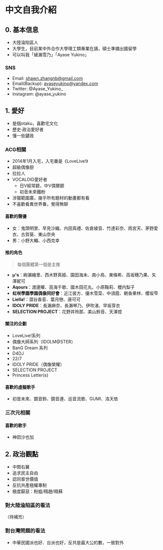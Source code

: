 # 中文自我介紹
## 0. 基本信息
- 大陸淪陷區人
- 大學生，目前某中外合作大學理工類專業在讀，碩士準備出國留學
- 可以叫我「綾瀨雪乃」「Ayase Yukino」

### SNS
- Email: shawn.zhangnb@gmail.com
- Email(Backup): ayaseyukino@yandex.com
- Twitter: @Ayase_Yukino_
- Instagram: @ayase_yukino

## 1. 愛好
- 是個otaku，喜歡宅文化
- 歷史·政治愛好者
- 懂一些鍵政

### ACG相關
- 2014年1月入宅，入宅番是《LoveLive!》
- 超級偶像厨
- 拉拉人
- VOCALOID愛好者
  - 日V經常聼，中V偶爾聼
  - 初音未來鐵粉
- 涉獵範圍廣，幾乎所有題材的動畫都有看
- 不喜歡看異世界番，覺得無聊

#### 喜歡的聲優
- 女：鬼頭明里、早見沙織、内田真禮、佐倉綾音、竹達彩奈、雨宮天、茅野愛衣、古賀葵、東山奈央
- 男：小野大輔、小西克幸

#### 推的角色
> 每個團體第一個是主推
- **μ's**：絢瀨繪里、西木野真姬、園田海未、南小鳥、東條希、高坂穗乃果、矢澤妮可
- **Aqours**：渡邊曜、高海千歌、國木田花丸、小原鞠莉、櫻内梨子
- **虹咲學園學園偶像同好會**：近江彼方、優木雪菜、中須霞、朝香果林、櫻坂雫
- **Liella!**：澀谷香音、葉月戀、唐可可
- **IDOLY PRIDE**：長瀨麻奈、長瀨琴乃、伊吹渚、早坂芽衣
- **SELECTION PROJECT**：花野井玲那、美山鈴音、天澤燈

#### 關注的企劃
- LoveLive!系列
- 偶像大師系列（IDOLM@STER）
- BanG Dream 系列
- D4DJ
- 22/7
- IDOLY PRIDE（偶像榮耀）
- SELECTION PROJECT
- Princess Letter(s)

#### 喜歡的虛擬歌手
- 初音未來、鏡音鈴、鏡音連、巡音流歌、GUMI、洛天依

### 三次元相關

#### 喜歡的歌手
- 神田沙也加

## 2. 政治觀點
- 中間右翼
- 追求民主自由
- 認同普世價值
- 反抗共產極權專制
- 極度厭惡：粉蛆/精趙/精蘇

### 對大陸淪陷區的看法
（待補充）

### 對台灣問題的看法
- 中華民國派也好、台派也好，反共是最大公約數，一致對外
